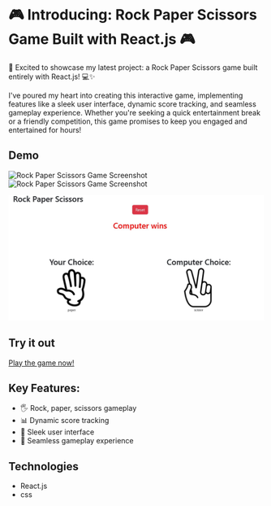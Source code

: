 # 🎮 Introducing: Rock Paper Scissors Game Built with React.js 🎮

🚀 Excited to showcase my latest project: a Rock Paper Scissors game built entirely with React.js! 💻✨

I've poured my heart into creating this interactive game, implementing features like a sleek user interface, dynamic score tracking, and seamless gameplay experience. Whether you're seeking a quick entertainment break or a friendly competition, this game promises to keep you engaged and entertained for hours!
    
## Demo
![Rock Paper Scissors Game Screenshot]((https://github.com/venkatagiri3/Rock-paper-Scissor-Game/blob/main/public/rps.png))
![Rock Paper Scissors Game Screenshot]()



![Rock Paper Scissors Game Screenshot](https://github.com/krishnateja-81/Rock-Paper-Scissors/blob/master/winner.JPG)
## Try it out
[Play the game now!](https://kt-rps.netlify.app/)

## Key Features:
- 🖐️ Rock, paper, scissors gameplay
- 📊 Dynamic score tracking
- 🎨 Sleek user interface
- 🔄 Seamless gameplay experience

## Technologies
- React.js
- css
